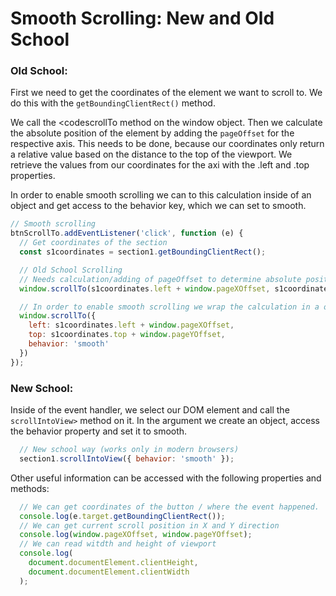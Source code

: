 # Smooth Scrolling: New and Old School

### Old School:
First we need to get the coordinates of the element we want to scroll to. We do this with the <code>getBoundingClientRect()</code> method.

We call the <codescrollTo</code> method on the window object. Then we calculate the absolute position of the element by adding the <code>pageOffset</code> for the respective axis. This needs to be done, because our coordinates only return a relative value based on the distance to the top of the viewport. We retrieve the values from our coordinates for the axi with the .left and .top properties.

In order to enable smooth scrolling we can to this calculation inside of an object and get access to the behavior key, which we can set to smooth.

```js
// Smooth scrolling
btnScrollTo.addEventListener('click', function (e) {
  // Get coordinates of the section
  const s1coordinates = section1.getBoundingClientRect();

  // Old School Scrolling
  // Needs calculation/adding of pageOffset to determine absolute position of the section, otherwise it is just relative to the viewport
  window.scrollTo(s1coordinates.left + window.pageXOffset, s1coordinates.top + window.pageYOffset);

  // In order to enable smooth scrolling we wrap the calculation in a object and add the behavior key.
  window.scrollTo({
    left: s1coordinates.left + window.pageXOffset,
    top: s1coordinates.top + window.pageYOffset,
    behavior: 'smooth'
  })
});
```

### New School:
Inside of the event handler, we select our DOM element and call the <code>scrollIntoView></code> method on it. In the argument we create an object, access the behavior property and set it to smooth.

```js
  // New school way (works only in modern browsers)
  section1.scrollIntoView({ behavior: 'smooth' });
```

Other useful information can be accessed with the following properties and methods:

```js
  // We can get coordinates of the button / where the event happened.
  console.log(e.target.getBoundingClientRect());
  // We can get current scroll position in X and Y direction
  console.log(window.pageXOffset, window.pageYOffset);
  // We can read witdth and height of viewport
  console.log(
    document.documentElement.clientHeight,
    document.documentElement.clientWidth
  );
```